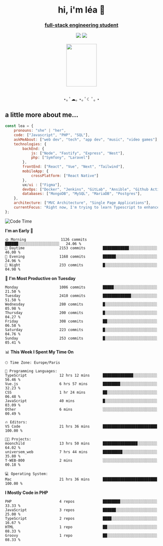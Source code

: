 <h1 align="center">hi, i'm léa 🌙</h1>
<h3 align="center"><ins>full-stack engineering student</ins></h3>  
<div align="center">
  <a href="https://www.linkedin.com/in/lea-reiter22/"><img src="https://img.shields.io/badge/LinkedIn-0077B5?style=for-the-badge&logo=linkedin&logoColor=white"/></a>
  <a href="mailto:lea.reiter@outlook.fr"><img src="https://img.shields.io/badge/Contact-2A2A2A?style=for-the-badge&logo=minutemailer&logoColor=white"/></a>
</div>
<br>
  <div align="center">  <img src="https://github.com/xmnchild/xmnchild/blob/main/1702415560_StardewValleyHappyGreyCat.png" height="140" width="100"/>
</div>
<br>
  <p align="center">
                 ⋆｡ ﾟ☁︎｡ ⋆｡ ﾟ☾ ﾟ｡ ⋆
  </p>
  <h2>a little more about me...</h2>
  
```js
const lea = {
    pronouns: "she" | "her",
    code: ["Javascript", "PHP", "SQL"],
    askMeAbout: ["web dev", "tech", "app dev", "music", "video games"],
    technologies: {
        backEnd: {
            js: ["Node", "Fastify", "Express", "Nest"],
            php: ["Symfony", "Laravel"]
        },
        frontEnd: ["React", "Vue", "Next", "Tailwind"],
        mobileApp: {
            crossPlatform: ["React Native"]
        },
        ux/ui : ["Figma"],
        devOps: ["Docker", "Jenkins", "GitLab", "Ansible", "Github Actions"],
        databases: ["MongoDB", "MySQL", "MariaDB", "Postgres"],
    },
    architecture: ["MVC Architecture", "Single Page Applications"],
    currentFocus: "Right now, I'm trying to learn Typescript to enhance my Javascript development.",
};
```
<!--START_SECTION:waka-->
![Code Time](http://img.shields.io/badge/Code%20Time-57%20hrs%2054%20mins-blue)

**I'm an Early 🐤** 

```text
🌞 Morning                1126 commits        ██████░░░░░░░░░░░░░░░░░░░   24.06 % 
🌆 Daytime                2153 commits        ████████████░░░░░░░░░░░░░   46.00 % 
🌃 Evening                1168 commits        ██████░░░░░░░░░░░░░░░░░░░   24.96 % 
🌙 Night                  233 commits         █░░░░░░░░░░░░░░░░░░░░░░░░   04.98 % 
```
📅 **I'm Most Productive on Tuesday** 

```text
Monday                   1006 commits        █████░░░░░░░░░░░░░░░░░░░░   21.50 % 
Tuesday                  2410 commits        █████████████░░░░░░░░░░░░   51.50 % 
Wednesday                280 commits         █░░░░░░░░░░░░░░░░░░░░░░░░   05.98 % 
Thursday                 200 commits         █░░░░░░░░░░░░░░░░░░░░░░░░   04.27 % 
Friday                   308 commits         ██░░░░░░░░░░░░░░░░░░░░░░░   06.58 % 
Saturday                 223 commits         █░░░░░░░░░░░░░░░░░░░░░░░░   04.76 % 
Sunday                   253 commits         █░░░░░░░░░░░░░░░░░░░░░░░░   05.41 % 
```


📊 **This Week I Spent My Time On** 

```text
🕑︎ Time Zone: Europe/Paris

💬 Programming Languages: 
TypeScript               12 hrs 12 mins      ██████████████░░░░░░░░░░░   56.46 % 
Vue.js                   6 hrs 57 mins       ████████░░░░░░░░░░░░░░░░░   32.23 % 
CSS                      1 hr 24 mins        ██░░░░░░░░░░░░░░░░░░░░░░░   06.48 % 
JavaScript               40 mins             █░░░░░░░░░░░░░░░░░░░░░░░░   03.09 % 
Other                    6 mins              ░░░░░░░░░░░░░░░░░░░░░░░░░   00.49 % 

🔥 Editors: 
VS Code                  21 hrs 36 mins      █████████████████████████   100.00 % 

🐱‍💻 Projects: 
moonchild                13 hrs 50 mins      ████████████████░░░░░░░░░   64.02 % 
universem_web            7 hrs 44 mins       █████████░░░░░░░░░░░░░░░░   35.80 % 
T-WEB-800                2 mins              ░░░░░░░░░░░░░░░░░░░░░░░░░   00.18 % 

💻 Operating System: 
Mac                      21 hrs 36 mins      █████████████████████████   100.00 % 
```

**I Mostly Code in PHP** 

```text
PHP                      4 repos             ████████░░░░░░░░░░░░░░░░░   33.33 % 
JavaScript               3 repos             ██████░░░░░░░░░░░░░░░░░░░   25.00 % 
TypeScript               2 repos             ████░░░░░░░░░░░░░░░░░░░░░   16.67 % 
HTML                     1 repo              ██░░░░░░░░░░░░░░░░░░░░░░░   08.33 % 
Groovy                   1 repo              ██░░░░░░░░░░░░░░░░░░░░░░░   08.33 % 
```




<!--END_SECTION:waka-->
